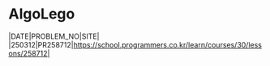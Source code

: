 # AlgoLego
|DATE|PROBLEM_NO|SITE|
|250312|PR258712|https://school.programmers.co.kr/learn/courses/30/lessons/258712|
